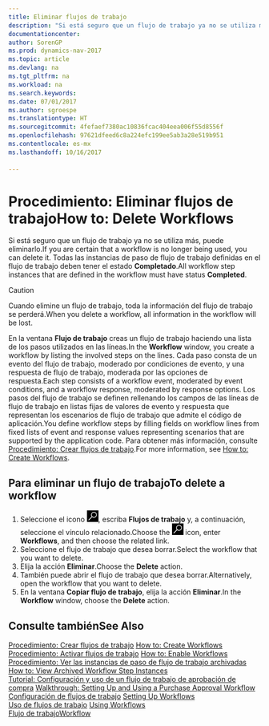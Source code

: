 ```yaml
---
title: Eliminar flujos de trabajo
description: "Si está seguro que un flujo de trabajo ya no se utiliza más, puede eliminarlo. Todas las instancias de paso de flujo de trabajo definidas en el flujo de trabajo deben tener el estado **Completado**."
documentationcenter: 
author: SorenGP
ms.prod: dynamics-nav-2017
ms.topic: article
ms.devlang: na
ms.tgt_pltfrm: na
ms.workload: na
ms.search.keywords: 
ms.date: 07/01/2017
ms.author: sgroespe
ms.translationtype: HT
ms.sourcegitcommit: 4fefaef7380ac10836fcac404eea006f55d8556f
ms.openlocfilehash: 97621dfeed6c8a224efc199ee5ab3a28e519b951
ms.contentlocale: es-mx
ms.lasthandoff: 10/16/2017

---
```

# <a name="how-to-delete-workflows"></a><span data-ttu-id="ccb69-104">Procedimiento: Eliminar flujos de trabajo</span><span class="sxs-lookup"><span data-stu-id="ccb69-104">How to: Delete Workflows</span></span>
<span data-ttu-id="ccb69-105">Si está seguro que un flujo de trabajo ya no se utiliza más, puede eliminarlo.</span><span class="sxs-lookup"><span data-stu-id="ccb69-105">If you are certain that a workflow is no longer being used, you can delete it.</span></span> <span data-ttu-id="ccb69-106">Todas las instancias de paso de flujo de trabajo definidas en el flujo de trabajo deben tener el estado **Completado**.</span><span class="sxs-lookup"><span data-stu-id="ccb69-106">All workflow step instances that are defined in the workflow must have status **Completed**.</span></span>  

> [!CAUTION]  
>  <span data-ttu-id="ccb69-107">Cuando elimine un flujo de trabajo, toda la información del flujo de trabajo se perderá.</span><span class="sxs-lookup"><span data-stu-id="ccb69-107">When you delete a workflow, all information in the workflow will be lost.</span></span>  

 <span data-ttu-id="ccb69-108">En la ventana **Flujo de trabajo** creas un flujo de trabajo haciendo una lista de los pasos utilizados en las líneas.</span><span class="sxs-lookup"><span data-stu-id="ccb69-108">In the **Workflow** window, you create a workflow by listing the involved steps on the lines.</span></span> <span data-ttu-id="ccb69-109">Cada paso consta de un evento del flujo de trabajo, moderado por condiciones de evento, y una respuesta de flujo de trabajo, moderada por las opciones de respuesta.</span><span class="sxs-lookup"><span data-stu-id="ccb69-109">Each step consists of a workflow event, moderated by event conditions, and a workflow response, moderated by response options.</span></span> <span data-ttu-id="ccb69-110">Los pasos del flujo de trabajo se definen rellenando los campos de las líneas de flujo de trabajo en listas fijas de valores de evento y respuesta que representan los escenarios de flujo de trabajo que admite el código de aplicación.</span><span class="sxs-lookup"><span data-stu-id="ccb69-110">You define workflow steps by filling fields on workflow lines from fixed lists of event and response values representing scenarios that are supported by the application code.</span></span> <span data-ttu-id="ccb69-111">Para obtener más información, consulte [Procedimiento: Crear flujos de trabajo](across-how-to-create-workflows.md).</span><span class="sxs-lookup"><span data-stu-id="ccb69-111">For more information, see [How to: Create Workflows](across-how-to-create-workflows.md).</span></span>  

## <a name="to-delete-a-workflow"></a><span data-ttu-id="ccb69-112">Para eliminar un flujo de trabajo</span><span class="sxs-lookup"><span data-stu-id="ccb69-112">To delete a workflow</span></span>  
1.  <span data-ttu-id="ccb69-113">Seleccione el icono ![Buscar página o informe](media/ui-search/search_small.png "icono Buscar página o informe"), escriba **Flujos de trabajo** y, a continuación, seleccione el vínculo relacionado.</span><span class="sxs-lookup"><span data-stu-id="ccb69-113">Choose the ![Search for Page or Report](media/ui-search/search_small.png "Search for Page or Report icon") icon, enter **Workflows**, and then choose the related link.</span></span>  
2.  <span data-ttu-id="ccb69-114">Seleccione el flujo de trabajo que desea borrar.</span><span class="sxs-lookup"><span data-stu-id="ccb69-114">Select the workflow that you want to delete.</span></span>  
3.  <span data-ttu-id="ccb69-115">Elija la acción **Eliminar**.</span><span class="sxs-lookup"><span data-stu-id="ccb69-115">Choose the **Delete** action.</span></span>  
4.  <span data-ttu-id="ccb69-116">También puede abrir el flujo de trabajo que desea borrar.</span><span class="sxs-lookup"><span data-stu-id="ccb69-116">Alternatively, open the workflow that you want to delete.</span></span>  
5.  <span data-ttu-id="ccb69-117">En la ventana **Copiar flujo de trabajo**, elija la acción **Eliminar**.</span><span class="sxs-lookup"><span data-stu-id="ccb69-117">In the **Workflow** window, choose the **Delete** action.</span></span>  

## <a name="see-also"></a><span data-ttu-id="ccb69-118">Consulte también</span><span class="sxs-lookup"><span data-stu-id="ccb69-118">See Also</span></span>  
 <span data-ttu-id="ccb69-119">[Procedimiento: Crear flujos de trabajo](across-how-to-create-workflows.md) </span><span class="sxs-lookup"><span data-stu-id="ccb69-119">[How to: Create Workflows](across-how-to-create-workflows.md) </span></span>  
 <span data-ttu-id="ccb69-120">[Procedimiento: Activar flujos de trabajo](across-how-to-enable-workflows.md) </span><span class="sxs-lookup"><span data-stu-id="ccb69-120">[How to: Enable Workflows](across-how-to-enable-workflows.md) </span></span>  
 <span data-ttu-id="ccb69-121">[Procedimiento: Ver las instancias de paso de flujo de trabajo archivadas](across-how-to-view-archived-workflow-step-instances.md) </span><span class="sxs-lookup"><span data-stu-id="ccb69-121">[How to: View Archived Workflow Step Instances](across-how-to-view-archived-workflow-step-instances.md) </span></span>  
 <span data-ttu-id="ccb69-122">[Tutorial: Configuración y uso de un flujo de trabajo de aprobación de compra](walkthrough-setting-up-and-using-a-purchase-approval-workflow.md) </span><span class="sxs-lookup"><span data-stu-id="ccb69-122">[Walkthrough: Setting Up and Using a Purchase Approval Workflow](walkthrough-setting-up-and-using-a-purchase-approval-workflow.md) </span></span>  
 <span data-ttu-id="ccb69-123">[Configuración de flujos de trabajo](across-set-up-workflows.md) </span><span class="sxs-lookup"><span data-stu-id="ccb69-123">[Setting Up Workflows](across-set-up-workflows.md) </span></span>  
 <span data-ttu-id="ccb69-124">[Uso de flujos de trabajo](across-use-workflows.md) </span><span class="sxs-lookup"><span data-stu-id="ccb69-124">[Using Workflows](across-use-workflows.md) </span></span>  
 [<span data-ttu-id="ccb69-125">Flujo de trabajo</span><span class="sxs-lookup"><span data-stu-id="ccb69-125">Workflow</span></span>](across-workflow.md)   

